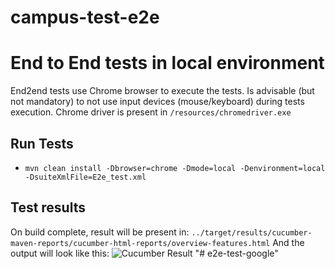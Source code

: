 # campus-test-e2e

# End to End tests in local environment
End2end tests use Chrome browser to execute the tests.
Is advisable (but not mandatory) to not use input devices (mouse/keyboard) during tests execution.
Chrome driver is present in `/resources/chromedriver.exe`

## Run Tests
- `mvn clean install -Dbrowser=chrome -Dmode=local -Denvironment=local -DsuiteXmlFile=E2e_test.xml`


## Test results
On build complete, result will be present in:
`../target/results/cucumber-maven-reports/cucumber-html-reports/overview-features.html`
And the output will look like this:  ![Cucumber Result](./src/resources/img/cucumber_result.png)
"# e2e-test-google" 
